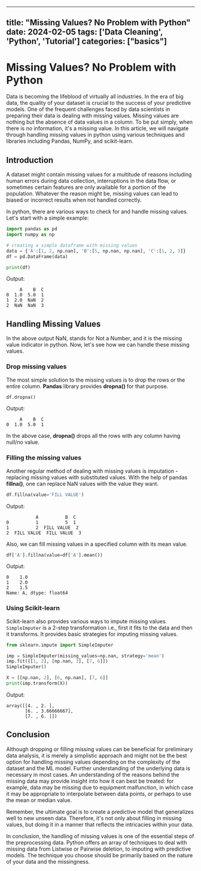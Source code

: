 
---
title: "Missing Values? No Problem with Python"
date: 2024-02-05
tags: ['Data Cleaning', 'Python', 'Tutorial']
categories: ["basics"]
---


# Missing Values? No Problem with Python

Data is becoming the lifeblood of virtually all industries. In the era of big data, the quality of your dataset is crucial to the success of your predictive models. One of the frequent challenges faced by data scientists in preparing their data is dealing with missing values. Missing values are nothing but the absence of data values in a column. To be put simply, when there is no information, it's a missing value. In this article, we will navigate through handling missing values in python using various techniques and libraries including Pandas, NumPy, and scikit-learn. 

## Introduction
A dataset might contain missing values for a multitude of reasons including human errors during data collection, interruptions in the data flow, or sometimes certain features are only available for a portion of the population. Whatever the reason might be, missing values can lead to biased or incorrect results when not handled correctly. 

In python, there are various ways to check for and handle missing values. Let's start with a simple example:


```python
import pandas as pd
import numpy as np

# creating a simple dataframe with missing values
data = {'A':[1, 2, np.nan], 'B':[5, np.nan, np.nan], 'C':[1, 2, 3]}
df = pd.DataFrame(data)

print(df)
```
Output:
```
     A    B  C
0  1.0  5.0  1
1  2.0  NaN  2
2  NaN  NaN  3
```

## Handling Missing Values

In the above output NaN, stands for Not a Number, and it is the missing value indicator in python. Now, let's see how we can handle these missing values.

### Drop missing values

The most simple solution to the missing values is to drop the rows or the entire column. **Pandas** library provides **dropna()** for that purpose.
```python
df.dropna()
```
Output:
```
     A    B  C
0  1.0  5.0  1
```
In the above case, **dropna()** drops all the rows with any column having null/no value.

### Filling the missing values

Another regular method of dealing with missing values is imputation - replacing missing values with substituted values. With the help of pandas **fillna()**, one can replace NaN values with the value they want.

```python
df.fillna(value='FILL VALUE')
```
Output:
```
           A          B  C
0          1          5  1
1          2  FILL VALUE  2
2  FILL VALUE  FILL VALUE  3
```

Also, we can fill missing values in a specified column with its mean value.
```python
df['A'].fillna(value=df['A'].mean())
```
Output:
```
0    1.0
1    2.0
2    1.5
Name: A, dtype: float64
```

### Using Scikit-learn 

Scikit-learn also provides various ways to impute missing values. `SimpleImputer` is a 2-step transformation i.e., first it fits to the data and then it transforms. It provides basic strategies for imputing missing values. 

```python
from sklearn.impute import SimpleImputer

imp = SimpleImputer(missing_values=np.nan, strategy='mean')
imp.fit([[1, 2], [np.nan, 3], [7, 6]])
SimpleImputer()

X = [[np.nan, 2], [6, np.nan], [7, 6]]
print(imp.transform(X))
```
Output:
```
array([[4. , 2. ],
       [6. , 3.66666667],
       [7. , 6. ]])
```

## Conclusion

Although dropping or filling missing values can be beneficial for preliminary data analysis, it is merely a simplistic approach and might not be the best option for handling missing values depending on the complexity of the dataset and the ML model. Further understanding of the underlying data is necessary in most cases. An understanding of the reasons behind the missing data may provide insight into how it can best be treated: for example, data may be missing due to equipment malfunction, in which case it may be appropriate to interpolate between data points, or perhaps to use the mean or median value. 

Remember, the ultimate goal is to create a predictive model that generalizes well to new unseen data. Therefore, it's not only about filling in missing values, but doing it in a manner that reflects the intricacies within your data.

In conclusion, the handling of missing values is one of the essential steps of the preprocessing data. Python offers an array of techniques to deal with missing data from Listwise or Pairwise deletion, to imputing with predictive models. The technique you choose should be primarily based on the nature of your data and the missingness.